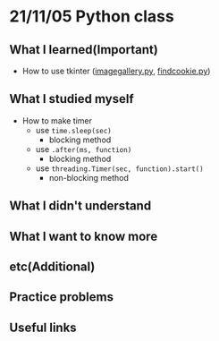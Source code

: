 # 21/11/05 Python class

## What I learned(Important)

* How to use tkinter ([imagegallery.py](imagegallery.py), [findcookie.py](findcookie.py))

## What I studied myself

* How to make timer
  * use `time.sleep(sec)`
    * blocking method
  * use `.after(ms, function)`
    * blocking method
  * use `threading.Timer(sec, function).start()`
    * non-blocking method

## What I didn't understand

## What I want to know more

## etc(Additional)

## Practice problems

## Useful links
